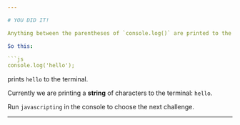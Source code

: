 ```yaml
---

# YOU DID IT!

Anything between the parentheses of `console.log()` are printed to the terminal.

So this: 

```js
console.log('hello');
```

prints `hello` to the terminal.

Currently we are printing a **string** of characters to the terminal: `hello`.

Run `javascripting` in the console to choose the next challenge.

---
```

